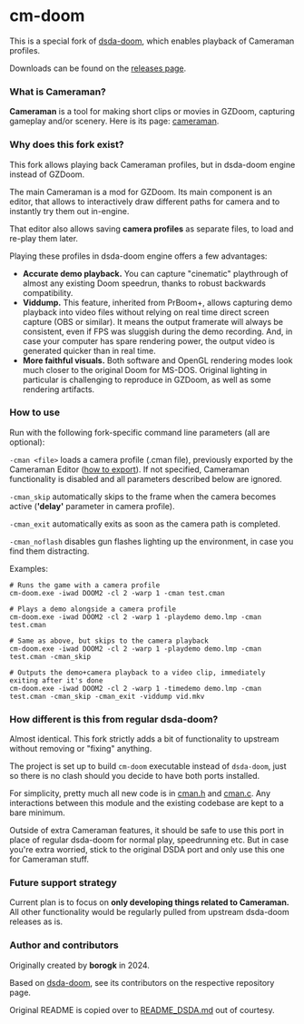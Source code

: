 # cm-doom

This is a special fork of [dsda-doom](https://github.com/kraflab/dsda-doom), which enables playback of Cameraman profiles.

Downloads can be found on the [releases page](https://github.com/borogk/cm-doom/releases).

### What is Cameraman?

**Cameraman** is a tool for making short clips or movies in GZDoom, capturing gameplay and/or scenery.
Here is its page: [cameraman](https://github.com/borogk/cameraman).

### Why does this fork exist?

This fork allows playing back Cameraman profiles, but in dsda-doom engine instead of GZDoom.

The main Cameraman is a mod for GZDoom. Its main component is an editor, that allows to interactively draw
different paths for camera and to instantly try them out in-engine.

That editor also allows saving **camera profiles** as separate files, to load and re-play them later.

Playing these profiles in dsda-doom engine offers a few advantages:
- **Accurate demo playback.** 
  You can capture "cinematic" playthrough of almost any existing Doom speedrun,
  thanks to robust backwards compatibility.
- **Viddump.** 
  This feature, inherited from PrBoom+, allows capturing demo playback into video files 
  without relying on real time direct screen capture (OBS or similar). It means the output framerate will always
  be consistent, even if FPS was sluggish during the demo recording. And, in case your computer has spare rendering
  power, the output video is generated quicker than in real time.
- **More faithful visuals.**
  Both software and OpenGL rendering modes look much closer to the original Doom for MS-DOS.
  Original lighting in particular is challenging to reproduce in GZDoom, as well as some rendering artifacts.

### How to use

Run with the following fork-specific command line parameters (all are optional):

`-cman <file>` loads a camera profile (.cman file), previously exported by the Cameraman Editor
([how to export](https://github.com/borogk/zdoom-cameraman/blob/main/docs/ch05.player.md#how-to-export-a-camera-profile-from-editor)).
If not specified, Cameraman functionality is disabled and all parameters described below are ignored.

`-cman_skip` automatically skips to the frame when the camera becomes active 
(**'delay'** parameter in camera profile).

`-cman_exit` automatically exits as soon as the camera path is completed.

`-cman_noflash` disables gun flashes lighting up the environment, in case you find them distracting.

Examples:
```shell
# Runs the game with a camera profile
cm-doom.exe -iwad DOOM2 -cl 2 -warp 1 -cman test.cman

# Plays a demo alongside a camera profile
cm-doom.exe -iwad DOOM2 -cl 2 -warp 1 -playdemo demo.lmp -cman test.cman

# Same as above, but skips to the camera playback
cm-doom.exe -iwad DOOM2 -cl 2 -warp 1 -playdemo demo.lmp -cman test.cman -cman_skip

# Outputs the demo+camera playback to a video clip, immediately exiting after it's done
cm-doom.exe -iwad DOOM2 -cl 2 -warp 1 -timedemo demo.lmp -cman test.cman -cman_skip -cman_exit -viddump vid.mkv
```

### How different is this from regular dsda-doom?

Almost identical. This fork strictly adds a bit of functionality to upstream without removing or "fixing" anything.

The project is set up to build `cm-doom` executable instead of `dsda-doom`, just so there is no clash
should you decide to have both ports installed. 

For simplicity, pretty much all new code is in [cman.h](prboom2/src/cman.h) and [cman.c](prboom2/src/cman.c).
Any interactions between this module and the existing codebase are kept to a bare minimum.

Outside of extra Cameraman features, it should be safe to use this port in place of regular dsda-doom
for normal play, speedrunning etc. But in case you're extra worried, stick to the original DSDA port and only
use this one for Cameraman stuff.

### Future support strategy

Current plan is to focus on **only developing things related to Cameraman.**
All other functionality would be regularly pulled from upstream dsda-doom releases as is.

### Author and contributors

Originally created by **borogk** in 2024.

Based on [dsda-doom](https://github.com/kraflab/dsda-doom), see its contributors on the respective repository page.

Original README is copied over to [README_DSDA.md](README_DSDA.md) out of courtesy.
